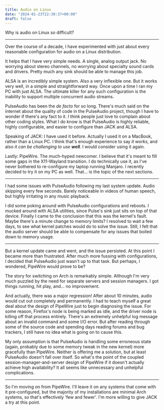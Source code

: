 ```yaml
---
title: Audio on Linux
date: "2024-01-23T22:30:37+00:00"
draft: false
---
```


Why is audio on Linux so difficult?

----

Over the course of a decade,
I have experimented with just about every reasonable configuration for audio
on a Linux distribution.

It helps that I have very simple needs.
A single, analog output jack.
No worrying about stereo channels,
no worrying about specialty sound cards and drivers.
Pretty much any sink should be able to manage this job.

ALSA is an incredibly simple system.
Also a very inflexible one.
But it works very well, in a simple and straightforward way.
Once upon a time I ran my PC with just ALSA.
The ultimate killer for any such configuration is the inability to support
multiple concurrent audio streams.

PulseAudio has been the *de facto* for so long.
There's much said on the internet about the quality of code in the PulseAudio
project,
though I have to wonder if there's any fact to it.
I think people just love to complain about other coding styles.
What I do know is that PulseAudio is highly reliable,
highly configurable,
and easier to configure than JACK and ALSA.

Speaking of JACK:
I have used it before.
Actually I used it on a MacBook, rather than a Linux PC.
I think that's enough experience to say *it works*,
and also *it can be challenging to use* ***well***.
I would consider using it again.

Lastly: PipeWire.
The much-hyped newcomer.
I believe that it's meant to fill some gaps in the X11-Wayland transition.
I do technically use it,
as I've never bothered to re-configure my laptop running Manjaro.
I recently decided to try it on my PC as well.
That... is the topic of the next sections.

----

I had some issues with PulseAudio following my last system update.
Audio skipping every few seconds.
Barely noticeable in videos of human speech,
but highly irritating in any music playback.

I did some poking around with PulseAudio configurations and reboots.
I mucked around with ALSA utilities,
since Pulse's sink just sits on top of that device.
Finally I came to the conclusion that this was the kernel's fault.
Maybe there's a minute change to memory limits?
I resolved to wait a few days,
to see what kernel patches would do to solve the issue.
Still, I felt that the audio server should be able to compensate for any
issues that boiled down to memory usage.

----

But a kernel update came and went,
and the issue persisted.
At this point I became more than frustrated.
After much more fussing with configurations,
I decided that PulseAudio just wasn't up to that task.
But perhaps, I wondered,
PipeWire would prove to be?

The story for switching on Arch is remarkably simple.
Although I'm very much puzzled by the need for separate servers and session
managers.
I got things running,
hit play,
and... no improvement.

And actually, there was a major regression!
After about 10 minutes, audio would cut out completely and permanently.
I had to teach myself a great deal about the design of PipeWire just to begin
diagnosing the issue.
For some reason,
Firefox's node is being marked as idle,
and the driver node is killing off that process entirely.
There's an extremely unhelpful log message about an invalid command and some
I/O error.
But after reading through some of the source code and spending days reading
forums and bug trackers,
I still have no idea what is going on to cause this.

My only assumption is that PulseAudio is handling some erroneous state
(again, probably due to some memory tweak in the new kernel)
more gracefully than PipeWire.
Neither is offering me a solution,
but at least PulseAudio doesn't fall over itself.
So what's the point of the coupled session-manager-and-server design of
PipeWire if it doesn't actually achieve high availability?
It all seems like unnecessary and unhelpful complications.

----

So I'm moving on from PipeWire.
I'll leave it on any systems that come with it pre-configured,
but the majority of my installations are minimal Arch systems,
so that's effectively 'few and fewer'.
I'm more willing to give JACK a try at this point.

